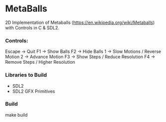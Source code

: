 # MetaBalls
2D Implementation of Metaballs (https://en.wikipedia.org/wiki/Metaballs) with Controls in C &amp; SDL2. 

### Controls:
Escape -> Quit
F1 -> Show Balls
F2 -> Hide Balls
1 -> Slow Motions / Reverse Motion
2 -> Advance Motion
F3 -> Show Steps / Reduce Resolution
F4 -> Remove Steps / Higher Resolution

### Libraries to Build
- SDL2
- SDL2 GFX Primitives

### Build
make build
